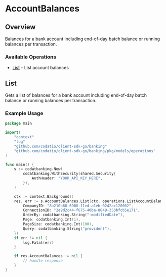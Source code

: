 # AccountBalances

## Overview

Balances for a bank account including end-of-day batch balance or running balances per transaction.

### Available Operations

* [List](#list) - List account balances

## List

Gets a list of balances for a bank account including end-of-day batch balance or running balances per transaction.

### Example Usage

```go
package main

import(
	"context"
	"log"
	"github.com/codatio/client-sdk-go/banking"
	"github.com/codatio/client-sdk-go/banking/pkg/models/operations"
)

func main() {
    s := codatbanking.New(
        codatbanking.WithSecurity(shared.Security{
            AuthHeader: "YOUR_API_KEY_HERE",
        }),
    )

    ctx := context.Background()
    res, err := s.AccountBalances.List(ctx, operations.ListAccountBalancesRequest{
        CompanyID: "8a210b68-6988-11ed-a1eb-0242ac120002",
        ConnectionID: "2e9d2c44-f675-40ba-8049-353bfcb5e171",
        OrderBy: codatbanking.String("-modifiedDate"),
        Page: codatbanking.Int(1),
        PageSize: codatbanking.Int(100),
        Query: codatbanking.String("provident"),
    })
    if err != nil {
        log.Fatal(err)
    }

    if res.AccountBalances != nil {
        // handle response
    }
}
```
